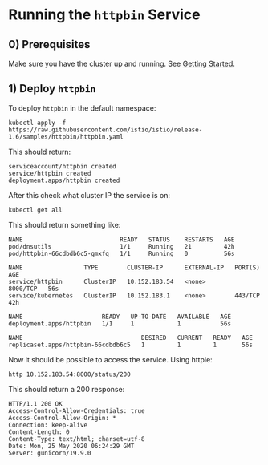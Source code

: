 # Running the `httpbin` Service

## 0) Prerequisites

Make sure you have the cluster up and running. See [Getting Started](getting-started.md).

## 1) Deploy `httpbin`

To deploy `httpbin` in the default namespace:

```shell script
kubectl apply -f https://raw.githubusercontent.com/istio/istio/release-1.6/samples/httpbin/httpbin.yaml
```

This should return:
```
serviceaccount/httpbin created
service/httpbin created
deployment.apps/httpbin created
```

After this check what cluster IP the service is on:

```shell script
kubectl get all
```

This should return something like:

```
NAME                           READY   STATUS    RESTARTS   AGE
pod/dnsutils                   1/1     Running   21         42h
pod/httpbin-66cdbdb6c5-gmxfq   1/1     Running   0          56s

NAME                 TYPE        CLUSTER-IP      EXTERNAL-IP   PORT(S)    AGE
service/httpbin      ClusterIP   10.152.183.54   <none>        8000/TCP   56s
service/kubernetes   ClusterIP   10.152.183.1    <none>        443/TCP    42h

NAME                      READY   UP-TO-DATE   AVAILABLE   AGE
deployment.apps/httpbin   1/1     1            1           56s

NAME                                 DESIRED   CURRENT   READY   AGE
replicaset.apps/httpbin-66cdbdb6c5   1         1         1       56s
```

Now it should be possible to access the service. Using httpie:

```shell script
http 10.152.183.54:8000/status/200
```

This should return a 200 response:

```http request
HTTP/1.1 200 OK
Access-Control-Allow-Credentials: true
Access-Control-Allow-Origin: *
Connection: keep-alive
Content-Length: 0
Content-Type: text/html; charset=utf-8
Date: Mon, 25 May 2020 06:24:29 GMT
Server: gunicorn/19.9.0
```
